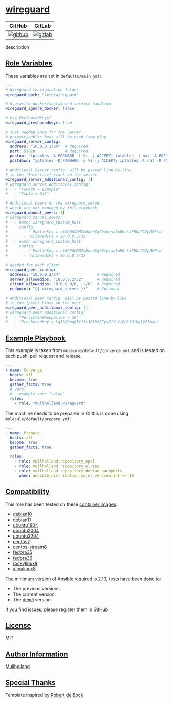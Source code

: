 # [wireguard](#wireguard)

|GitHub|GitLab|
|------|------|
|[![github](https://github.com/mullholland/ansible-role-wireguard/workflows/Ansible%20Molecule/badge.svg)](https://github.com/mullholland/ansible-role-wireguard/actions)|[![gitlab](https://gitlab.com/mullholland/ansible-role-wireguard/badges/master/pipeline.svg)](https://gitlab.com/mullholland/ansible-role-wireguard)|[![quality](https://img.shields.io/ansible/quality/unset)](https://galaxy.ansible.com/mullholland/wireguard)|

description

## [Role Variables](#role-variables)

These variables are set in `defaults/main.yml`:
```yaml
---
# Wireguard configuration folder
wireguard_path: "/etc/wireguard"

# Overwrite docker/containerd service handling
wireguard_ignore_docker: false

# Use PreSharedKeys?
wireguard_presharedkeys: true

# Just needed once for the Server
# private/public keys will be used from play
wireguard_server_config:
  address: "10.0.0.1/24"  # Required
  port: 51820             # Required
  postup: "iptables -A FORWARD -i %i -j ACCEPT; iptables -t nat -A POSTROUTING -o eth0 -j MASQUERADE"              # Optional
  postdown: "iptables -D FORWARD -i %i -j ACCEPT; iptables -t nat -D POSTROUTING -o eth0 -j MASQUERADE"            # Optional

# Additional Server config, will be pasted line-by-line
# in the [Interface] block on the server
wireguard_server_additional_config: []
# wireguard_server_additional_config:
#   - "FwMark = Example"
#   - "Table = Sit"

# Additional peers on the wireguard_server
# whcih are not managed by this playbook
wireguard_manual_peers: []
# wireguard_manual_peers:
#   - name: wireguard_custom_host
#     config:
#       - ' PublicKey = cf6QQ0ORMZoOnodCg7RfpisolmBGnLkFRQaZXZpBBFs='
#       - 'AllowedIPs = 10.0.0.3/32'
#   - name: wireguard_custom_host
#     config:
#       - ' PublicKey = cf6QQ0ORMZoOnodCg7RfpisolmBGnLkFRQaZXZpBBFs='
#       - 'AllowedIPs = 10.0.0.4/32'

# Needed for each client
wireguard_peer_config:
  address: "10.0.0.2/24"                # Required
  server_allowedips: "10.0.0.2/32"      # Required
  client_allowedips: "0.0.0.0/0, ::/0"  # Required
  endpoint: "{{ wireguard_server }}"    # Optional

# Additional peer config, will be pasted line-by-line
# in the [peer] block on the peer
wireguard_peer_additional_config: []
# wireguard_peer_additional_config:
#   - "PersistentKeepalive = 30"
#   - "PresharedKey = Lg5BZHogOIfJ1tJFlMSEZysIfYLfjFU1lO1Kq1V2Ib4="
```


## [Example Playbook](#example-playbook)

This example is taken from `molecule/default/converge.yml` and is tested on each push, pull request and release.
```yaml
---
- name: Converge
  hosts: all
  become: true
  gather_facts: true
  # vars:
  #   example_var: "value"
  roles:
    - role: "mullholland.wireguard"
```

The machine needs to be prepared in CI this is done using `molecule/default/prepare.yml`:
```yaml
---
- name: Prepare
  hosts: all
  become: true
  gather_facts: true

  roles:
    - role: mullholland.repository_epel
    - role: mullholland.repository_elrepo
    - role: mullholland.repository_debian_backports
      when: ansible_distribution_major_version|int <= 10
```





## [Compatibility](#compatibility)

This role has been tested on these [container images](https://hub.docker.com/u/mullholland):

-   [debian10](https://hub.docker.com/r/mullholland/docker-molecule-debian10)
-   [debian11](https://hub.docker.com/r/mullholland/docker-molecule-debian11)
-   [ubuntu1804](https://hub.docker.com/r/mullholland/docker-molecule-ubuntu1804)
-   [ubuntu2004](https://hub.docker.com/r/mullholland/docker-molecule-ubuntu2004)
-   [ubuntu2204](https://hub.docker.com/r/mullholland/docker-molecule-ubuntu2204)
-   [centos7](https://hub.docker.com/r/mullholland/docker-molecule-centos7)
-   [centos-stream8](https://hub.docker.com/r/mullholland/docker-molecule-centos-stream8)
-   [fedora35](https://hub.docker.com/r/mullholland/docker-molecule-fedora35)
-   [fedora36](https://hub.docker.com/r/mullholland/docker-molecule-fedora36)
-   [rockylinux8](https://hub.docker.com/r/mullholland/docker-molecule-rockylinux8)
-   [almalinux8](https://hub.docker.com/r/mullholland/docker-molecule-almalinux8)

The minimum version of Ansible required is 2.10, tests have been done to:

-   The previous versions.
-   The current version.
-   The [devel](https://docs.ansible.com/ansible/latest/installation_guide/intro_installation.html#installing-devel-from-github-with-pip) version.





If you find issues, please register them in [GitHub](https://github.com/mullholland/ansible-role-wireguard/issues)

## [License](#license)

MIT


## [Author Information](#author-information)

[Mullholland](https://github.com/mullholland)

## [Special Thanks](#special-thanks)

Template inspired by [Robert de Bock](https://github.com/robertdebock)
